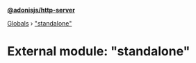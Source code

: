 **[@adonisjs/http-server](../README.md)**

[Globals](../README.md) › ["standalone"](_standalone_.md)

# External module: "standalone"